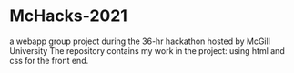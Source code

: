 # McHacks-2021
a webapp group project during the 36-hr hackathon hosted by McGill University
The repository contains my work in the project: using html and css for the front end.
